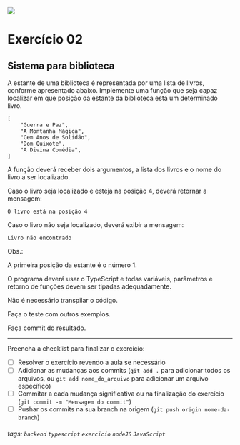 ![](https://i.imgur.com/xG74tOh.png)

# Exercício 02

## Sistema para biblioteca

A estante de uma biblioteca é representada por uma lista de livros, conforme apresentado abaixo. Implemente uma função que seja capaz localizar em que posição da estante da biblioteca está um determinado livro.

```
[
    "Guerra e Paz",
    "A Montanha Mágica",
    "Cem Anos de Solidão",
    "Dom Quixote",
    "A Divina Comédia",
]
```

A função deverá receber dois argumentos, a lista dos livros e o nome do livro a ser localizado.

Caso o livro seja localizado e esteja na posição 4, deverá retornar a mensagem:

```
O livro está na posição 4
```

Caso o livro não seja localizado, deverá exibir a mensagem:

```
Livro não encontrado
```

Obs.:

A primeira posição da estante é o número 1.

O programa deverá usar o TypeScript e todas variáveis, parâmetros e retorno de funções devem ser tipadas adequadamente.

Não é necessário transpilar o código.

Faça o teste com outros exemplos.

Faça commit do resultado.

---

Preencha a checklist para finalizar o exercício:

-   [ ] Resolver o exercício revendo a aula se necessário
-   [ ] Adicionar as mudanças aos commits (`git add .` para adicionar todos os arquivos, ou `git add nome_do_arquivo` para adicionar um arquivo específico)
-   [ ] Commitar a cada mudança significativa ou na finalização do exercício (`git commit -m "Mensagem do commit"`)
-   [ ] Pushar os commits na sua branch na origem (`git push origin nome-da-branch`)

###### tags: `backend` `typescript` `exercicio` `nodeJS` `JavaScript`
